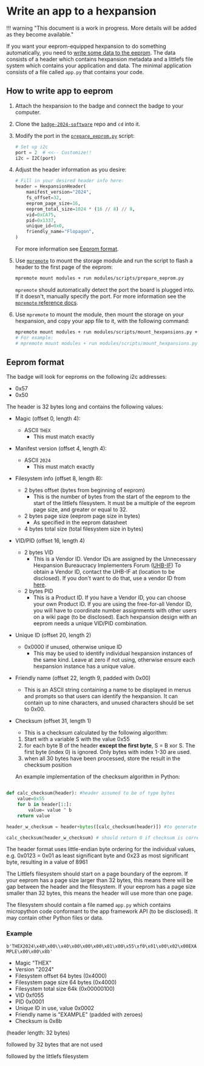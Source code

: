# Write an app to a hexpansion

!!! warning "This document is a work in progress. More details will be added as they become available."

If you want your eeprom-equipped hexpansion to do something automatically, you need to [write some data to the eeprom](#how-to-write-app-to-eeprom). The data consists of a header which contains hexpansion metadata and a littlefs file system which contains your application and data. The minimal application consists of a file called `app.py` that contains your code.

## How to write app to eeprom

1. Attach the hexpansion to the badge and connect the badge to your computer.
2. Clone the [`badge-2024-software`](https://github.com/emfcamp/badge-2024-software) repo and `cd` into it.
3. Modify the port in the [`prepare_eeprom.py`](https://github.com/emfcamp/badge-2024-software/blob/main/modules/scripts/prepare_eeprom.py) script:

    ```python
    # Set up i2c
    port = 2  # <<-- Customize!!
    i2c = I2C(port)
    ```

4. Adjust the header information as you desire:

    ```python
    # Fill in your desired header info here:
    header = HexpansionHeader(
        manifest_version="2024",
        fs_offset=32,
        eeprom_page_size=16,
        eeprom_total_size=1024 * (16 // 8) // 8,
        vid=0xCA75,
        pid=0x1337,
        unique_id=0x0,
        friendly_name="Flopagon",
    )
    ```

    For more information see [Eeprom format](#eeprom-format).

5. Use [`mpremote`](https://docs.micropython.org/en/latest/reference/mpremote.html) to mount the storage module and run the script to flash a header to the first page of the eeprom:

    ```sh
    mpremote mount modules + run modules/scripts/prepare_eeprom.py
    ```

    `mpremote` should automatically detect the port the board is plugged into. If it doesn't, manually specify the port. For more information see the [`mpremote` reference docs](https://docs.micropython.org/en/latest/reference/mpremote.html#shortcuts).

6. Use `mpremote` to mount the module, then mount the storage on your hexpansion, and copy your app file to it, with the following command:

    ```sh
    mpremote mount modules + run modules/scripts/mount_hexpansions.py + cp path/to/your/app.py :/hexpansion_{YOUR-HEXPANSION-PORT-NUMBER}/app.py
    # For example:
    # mpremote mount modules + run modules/scripts/mount_hexpansions.py + cp sim/apps/snake/app.py :/hexpansion_1/app.py
    ```

## Eeprom format

The badge will look for eeproms on the following i2c addresses:

- 0x57
- 0x50

The header is 32 bytes long and contains the following values:

- Magic (offset 0, length 4):
  - ASCII `THEX`
    - This must match exactly
- Manifest version (offset 4, length 4):
  - ASCII `2024`
    - This must match exactly
- Filesystem info (offset 8, length 8):
  - 2 bytes offset (bytes from beginning of eeprom)
    - This is the number of bytes from the start of the eeprom to the start of the littlefs filesystem. It must be a multiple of the eeprom page size, and greater or equal to 32.
  - 2 bytes page size (eeprom page size in bytes)
    - As specified in the eeprom datasheet
  - 4 bytes total size (total filesystem size in bytes)
- VID/PID (offset 16, length 4)
  - 2 bytes VID
    - This is a Vendor ID. Vendor IDs are assigned by the Unnecessary Hexpansion Bureaucracy Implementers Forum ([UHB-IF](https://badge.emfcamp.org/wiki/UHB-IF)) To obtain a Vendor ID, contact the UHB-IF at (location to be disclosed). If you don't want to do that, use a vendor ID from [here](https://badge.emfcamp.org/wiki/UHB-IF/Uncontrolled_IDs).
  - 2 bytes PID
    - This is a Product ID. If you have a Vendor ID, you can choose your own Product ID. If you are using the free-for-all Vendor ID, you will have to coordinate number assignments with other users on a wiki page (to be disclosed). Each hexpansion design with an eeprom needs a unique VID/PID combination.
- Unique ID (offset 20, length 2)
  - 0x0000 if unused, otherwise unique ID
    - This may be used to identify individual hexpansion instances of the same kind. Leave at zero if not using, otherwise ensure each hexpansion instance has a unique value.
- Friendly name (offset 22, length 9, padded with 0x00)
  - This is an ASCII string containing a name to be displayed in menus and prompts so that users can identify the hexpansion. It can contain up to nine characters, and unused characters should be set to 0x00.
- Checksum (offset 31, length 1)

  - This is a checksum calculated by the following algorithm:

  1. Start with a variable S with the value 0x55
  2. for each byte B of the header **except the first byte**, S = B xor S. The first byte (index 0) is ignored. Only bytes with index 1-30 are used.
  3. when all 30 bytes have been processed, store the result in the checksum position

  An example implementation of the checksum algorithm in Python:

```python

def calc_checksum(header): #header assumed to be of type bytes
    value=0x55
    for b in header[1:]:
        value= value ^ b
    return value

header_w_checksum = header+bytes([calc_checksum(header)]) #to generate a checksum

calc_checksum(header_w_checksum) # should return 0 if checksum is correct

```

The header format uses little-endian byte ordering for the individual values, e.g. 0x0123 = 0x01 as least significant byte and 0x23 as most significant byte, resulting in a value of 8961

The Littlefs filesystem should start on a page boundary of the eeprom. If your eeprom has a page size larger than 32 bytes, this means there will be gap between the header and the filesystem. If your eeprom has a page size smaller than 32 bytes, this means the header will use more than one page.

The filesystem should contain a file named `app.py` which contains micropython code conformant to the app framework API (to be disclosed). It may contain other Python files or data.

### Example

`b'THEX2024\x40\x00\\x40\x00\x00\x00\x01\x00\x55\xf0\x01\x00\x02\x00EXAMPLE\x00\x00\x8b'`

- Magic "THEX"
- Version "2024"
- Filesystem offset 64 bytes (0x4000)
- Filesystem page size 64 bytes (0x4000)
- Filesystem total size 64k (0x00000100)
- VID 0xf055
- PID 0x0001
- Unique ID in use, value 0x0002
- Friendly name is "EXAMPLE" (padded with zeroes)
- Checksum is 0x8b

(header length: 32 bytes)

followed by 32 bytes that are not used

followed by the littlefs filesystem
